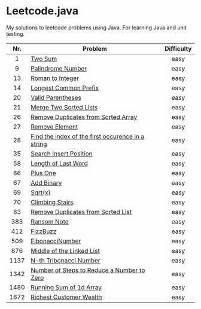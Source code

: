 # Leetcode.java

My solutions to leetcode problems using Java. For learning Java and unit testing.

|Nr.| Problem | Difficulty |
|:--:|--|:--:|
| 1 | [Two Sum](app/src/main/java/twoSum/Solution.java) | easy |
| 9 | [Palindrome Number](app/src/main/java/palindromeNumber/Solution.java) | easy |
| 13 | [Roman to Integer](app/src/main/java/romanToInt/Solution.java) | easy |
| 14 | [Longest Common Prefix](app/src/main/java/longestCommonPrefix/Solution.java) | easy |
| 20 | [Valid Parentheses](app/src/main/java/validParentheses/Solution.java) | easy |
| 21 | [Merge Two Sorted Lists](app/src/main/java/mergeTwoLists/Solution.java) | easy |
| 26 | [Remove Duplicates from Sorted Array](app/src/main/java/removeDuplicates/Solution.java) | easy |
| 27 | [Remove Element](app/src/main/java/removeElement/Solution.java) | easy |
| 28 | [Find the index of the first occurence in a string](app/src/main/java/firstOccurence/Solution.java) | easy |
| 35 | [Search Insert Position](app/src/main/java/searchInsert/Solution.java) | easy |
| 58 | [Length of Last Word](app/src/main/java/lengthLastWord/Solution.java) | easy |
| 66 | [Plus One](app/src/main/java/plusOne/Solution.java) | easy |
| 67 | [Add Binary](app/src/main/java/addBinary/Solution.java) | easy |
| 69 | [Sqrt(x)](app/src/main/java/mySqrt/Solution.java) | easy |
| 70 | [Climbing Stairs](app/src/main/java/climbingStairs/Solution.java) | easy |
| 83 | [Remove Duplicates from Sorted List](app/src/main/java/removeDuplicatesSortedList/Solution.java) | easy |
| 383 | [Ransom Note](app/src/main/java/ransomNote/Solution.java) | easy |
| 412 | [FizzBuzz](app/src/main/java/fizzBuzz/Solution.java) | easy |
| 509 | [FibonacciNumber](app/src/main/java/fibonacciNumber/Solution.java) | easy |
| 876 | [Middle of the Linked List](app/src/main/java/middleNode/Solution.java) | easy |
| 1137 | [N-th Tribonacci Number](app/src/main/java/tribonacci/Solution.java) | easy |
| 1342 | [Number of Steps to Reduce a Number to Zero](app/src/main/java/numberOfSteps/Solution.java) | easy |
| 1480 | [Running Sum of 1d Array](app/src/main/java/runningSum/Solution.java) | easy |
| 1672 | [Richest Customer Wealth](app/src/main/java/maximumWealth/Solution.java) | easy |
